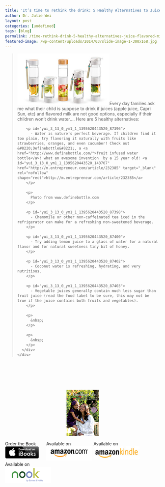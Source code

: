 ```yaml
---
title: 'It’s time to rethink the drink: 5 Healthy Alternatives to Juice &#038; Flavored Milk'
author: Dr. Julie Wei
layout: post
categories: [undefined]
tags: [blog]
permalink: /time-rethink-drink-5-healthy-alternatives-juice-flavored-milk/
featured-image: /wp-content/uploads/2014/03/slide-image-1-300x168.jpg
---
```

<blockquote id="yui_3_13_0_ym1_1_1395620443520_87386">
  <div id="yui_3_13_0_ym1_1_1395620443520_87385">
    <div dir="ltr" id="yui_3_13_0_ym1_1_1395620443520_87384">
      <div id="yui_3_13_0_ym1_1_1395620443520_87393">
        <p id="yui_3_13_0_ym1_1_1395620443520_87394">
          <img class="alignleft size-medium wp-image-982" alt="slide-image-1" src="/wp-content/uploads/2014/03/slide-image-1-300x168.jpg" width="300" height="168" />Every day families ask me what their child is suppose to drink if juices (apple juice, Capri Sun, etc) and flavored milk are not good options, especially if their children won&#8217;t drink water&#8230;. Here are 5 healthy alternatives:
        </p>
        
        <p id="yui_3_13_0_ym1_1_1395620443520_87396">
          - Water is nature’s perfect beverage. If children find it too plain, try flavoring it naturally with fruits like strawberries, oranges, and even cucumber! Check out &#8220;Definebottle&#8221;, a <a href="http://www.definebottle.com/">fruit infused water bottle</a>! what an awesome invention  by a 15 year old! <a id="yui_3_13_0_ym1_1_1395620443520_143707" href="http://m.entrepreneur.com/article/232385" target="_blank" rel="nofollow" shape="rect">http://m.entrepreneur.com/article/232385</a>
        </p>
        
        <p>
          Photo from www.definebottle.com
        </p>
        
        <p id="yui_3_13_0_ym1_1_1395620443520_87398">
          - Chamomile or other non-caffeinated tea iced in the refrigerator can make for a refreshing non-sweetened beverage.
        </p>
        
        <p id="yui_3_13_0_ym1_1_1395620443520_87400">
          - Try adding lemon juice to a glass of water for a natural flavor and for natural sweetness tiny bit of honey.
        </p>
        
        <p id="yui_3_13_0_ym1_1_1395620443520_87402">
          - Coconut water is refreshing, hydrating, and very nutritious.
        </p>
        
        <p id="yui_3_13_0_ym1_1_1395620443520_87403">
          - Vegetable juices generally contain much less sugar than fruit juice (read the food label to be sure, this may not be true if the juice contains both fruits and vegetables).
        </p>
        
        <p>
          &nbsp;
        </p>
        
        <p>
          &nbsp;
        </p>
      </div>
    </div>
  </div>
</blockquote>

&nbsp;

<div>
  <div dir="ltr">
    <div>
      <p>
        &nbsp;
      </p>
    </div>
  </div>
</div>

&nbsp;

<span style="width:105px;display:table;margin:0 auto;"><a href="the-book/"><img src="/wp-content/uploads/2014/04/AHealthierWei_cover_150.png" /></a></span>

<p style="height:80px">
  <span style="width:130px;display:inline-block;vertical-align:top;"> Order the Book <a href="https://itunes.apple.com/us/book/a-healthier-wei/id806784060?ls=1&mt=11#" target="_blank" > <img class="size-full wp-image-944" alt="Apple iBooks" title="Apple iBooks" src="/wp-content/uploads/2014/02/Download_on_iBooks_Badge_US-UK_110x40_090513.png" width="110" height="40" /></a> </span> <span style="width:150px;display:inline-block;vertical-align:top;">Available on <a href="http://amzn.to/1fSNqeb" target="_blank" > <img class="size-full wp-image-945" alt="Amazon.com" title="Amazon.com" src="/wp-content/uploads/2014/02/amazon_com_logo_160.jpg" width="160" height="47" /> </a> </span> <span  style="width:150px;display:inline-block;vertical-align:top;">Available on <a href="http://amzn.to/1eHEfNl" target="_blank" > <img class="size-full wp-image-946" alt="Amazon Kindle" title="Amazon Kindle" src="/wp-content/uploads/2014/02/kindle_logo_160.jpg" width="160" height="43" /> </a> </span> <span style="width:150px;display:inline-block;vertical-align:top;">Available on <a href="http://www.barnesandnoble.com/w/a-healthier-wei-julie-wei/1118260302?ean=2940148244592&itm=1&usri=2940148244592" target="_blank" > <img class="size-full wp-image-947" alt="Nook" title="Nook" src="/wp-content/uploads/2014/02/nook_logo_160.png" width="160" height="52" /></a> </span>
</p>


 [1]: the-book
